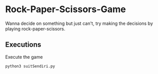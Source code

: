 # Rock-Paper-Scissors-Game

Wanna decide on something but just can't, try making the decisions by playing rock-paper-scissors.

## Executions

Execute the game
```
python3 suitSendiri.py
```

